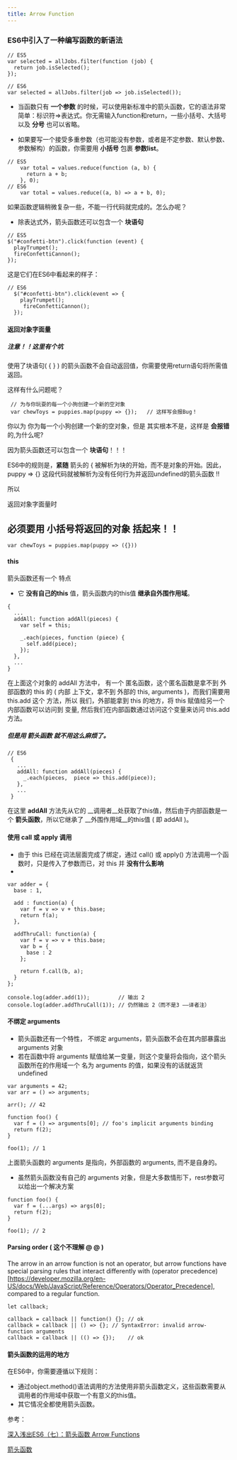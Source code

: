 ```yaml
---
title: Arrow Function
---
```


### ES6中引入了一种编写函数的新语法
```
// ES5
var selected = allJobs.filter(function (job) {
  return job.isSelected();
});

// ES6
var selected = allJobs.filter(job => job.isSelected());
```

- 当函数只有  __一个参数__ 的时候，可以使用新标准中的箭头函数，它的语法非常简单：标识符=>表达式。你无需输入function和return，一些小括号、大括号以及 __分号__ 也可以省略。

- 如果要写一个接受多重参数（也可能没有参数，或者是不定参数、默认参数、参数解构）的函数，你需要用 __小括号__  包裹 __参数list__。

```
// ES5
    var total = values.reduce(function (a, b) {
      return a + b;
    }, 0);
// ES6
    var total = values.reduce((a, b) => a + b, 0);
```

如果函数逻辑稍微复杂一些，不能一行代码就完成的。怎么办呢？

- 除表达式外，箭头函数还可以包含一个 __块语句__

```
// ES5
$("#confetti-btn").click(function (event) {
  playTrumpet();
  fireConfettiCannon();
});
```
这是它们在ES6中看起来的样子：
```
// ES6
  $("#confetti-btn").click(event => {
    playTrumpet();
     fireConfettiCannon();
  });
```

#### 返回对象字面量
##### 注意！！这里有个坑

 使用了块语句( { } ) 的箭头函数不会自动返回值，你需要使用return语句将所需值返回。

 这样有什么问题呢？

```
 // 为与你玩耍的每一个小狗创建一个新的空对象
 var chewToys = puppies.map(puppy => {});   // 这样写会报Bug！
```
你以为 你为每一个小狗创建一个新的空对象，但是 其实根本不是，这样是 __会报错__ 的,为什么呢?

因为箭头函数还可以包含一个 __块语句__！！！

ES6中的规则是，__紧随__ 箭头的 { 被解析为块的开始，而不是对象的开始。因此，puppy => {} 这段代码就被解析为没有任何行为并返回undefined的箭头函数 !!

所以

返回对象字面量时

必须要用 小括号将返回的对象 括起来！！
--

```
var chewToys = puppies.map(puppy => ({}))
```

#### this

箭头函数还有一个 特点

- 它 __没有自己的this__ 值，箭头函数内的this值 __继承自外围作用域__。

```
{
  ...
  addAll: function addAll(pieces) {
    var self = this;

    _.each(pieces, function (piece) {
      self.add(piece);
    });
  },
  ...
}
```
在上面这个对象的 addAll 方法中， 有一个 匿名函数，这个匿名函数是拿不到 外部函数的 this 的 ( 内部 上下文，拿不到 外部的 this, arguments )，而我们需要用 this.add 这个 方法，所以 我们，外部能拿到 this 的地方，将 this 赋值给另一个 内部函数可以访问到 变量, 然后我们在内部函数通过访问这个变量来访问 this.add 方法。

##### 但是用 箭头函数 就不用这么麻烦了。

```
// ES6
 {
   ...
   addAll: function addAll(pieces) {
     _.each(pieces,  piece => this.add(piece));
   },
   ...
 }
```

在这里 __addAll__ 方法先从它的 __调用者__处获取了this值，然后由于内部函数是一个 __箭头函数__，所以它继承了 __外围作用域__的this值 ( 即 addAll )。

#### 使用 call 或 apply 调用

- 由于 this 已经在词法层面完成了绑定，通过 call() 或 apply() 方法调用一个函数时，只是传入了参数而已，对 this 并 __没有什么影响__
-
```
var adder = {
  base : 1,

  add : function(a) {
    var f = v => v + this.base;
    return f(a);
  },

  addThruCall: function(a) {
    var f = v => v + this.base;
    var b = {
      base : 2
    };

    return f.call(b, a);
  }
};

console.log(adder.add(1));         // 输出 2
console.log(adder.addThruCall(1)); // 仍然输出 2（而不是3 ——译者注）
```

#### 不绑定 arguments
- 箭头函数还有一个特性， 不绑定 arguments，箭头函数不会在其内部暴露出  arguments 对象
- 若在函数中将 arguments 赋值给某一变量，则这个变量将会指向，这个箭头函数所在的作用域一个 名为 arguments 的值，如果没有的话就返货 undefined

```
var arguments = 42;
var arr = () => arguments;

arr(); // 42

function foo() {
  var f = () => arguments[0]; // foo's implicit arguments binding
  return f(2);
}

foo(1); // 1
```

上面箭头函数的 arguments 是指向，外部函数的 arguments, 而不是自身的。

- 虽然箭头函数没有自己的 arguments 对象，但是大多数情形下，rest参数可以给出一个解决方案

```
function foo() {
  var f = (...args) => args[0];
  return f(2);
}

foo(1); // 2
```
#### Parsing order ( 这个不理解 @ @ )

The arrow in an arrow function is not an operator, but arrow functions have special parsing rules that interact differently with (operator precedence)[https://developer.mozilla.org/en-US/docs/Web/JavaScript/Reference/Operators/Operator_Precedence], compared to a regular function.

```
let callback;

callback = callback || function() {}; // ok
callback = callback || () => {}; // SyntaxError: invalid arrow-function arguments
callback = callback || (() => {});    // ok
```

####  箭头函数的运用的地方

在ES6中，你需要遵循以下规则：

- 通过object.method()语法调用的方法使用非箭头函数定义，这些函数需要从调用者的作用域中获取一个有意义的this值。
- 其它情况全都使用箭头函数。

参考：

[深入浅出ES6（七）：箭头函数 Arrow Functions
](http://www.infoq.com/cn/articles/es6-in-depth-arrow-functions/)

[箭头函数](https://developer.mozilla.org/zh-CN/docs/Web/JavaScript/Reference/Functions/Arrow_functions)
